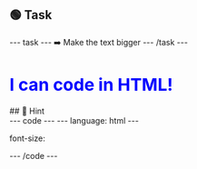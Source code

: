 <h2 class="c-project-heading--task">🟢 Task</h2>
--- task ---
➡️ Make the text bigger
--- /task ---

<h1 style="color: blue; 
            font-size: 30px;">
    I can code in HTML!
</h1>

<div class="c-project-callout c-project-callout--tip">
## 👀 Hint 

<div class="c-project-code">
--- code ---
---
language: html
---

font-size:

--- /code ---
</div>
